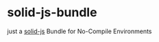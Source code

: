 # solid-js-bundle #

just a [solid-js](https://github.com/solidjs/solid) Bundle for No-Compile Environments

